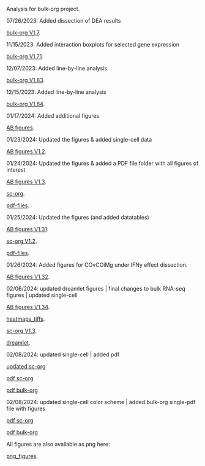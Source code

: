 Analysis for bulk-org project.

07/26/2023: Added dissection of DEA results

[bulk-org V1.7](https://ar-kie.github.io/bulk-org/docs/old/bulk-org-markdown.html). <br/>


11/15/2023: Added interaction boxplots for selected gene expression

[bulk-org V1.71](https://ar-kie.github.io/bulk-org/docs/old/11152023_bulk-org-markdown.html). <br/>


12/07/2023: Added line-by-line analysis

[bulk-org V1.83](https://ar-kie.github.io/bulk-org/docs/old/12072023_bulk-org-markdown.html). <br/>


12/15/2023: Added line-by-line analysis

[bulk-org V1.84](https://ar-kie.github.io/bulk-org/docs/old/12152023_bulk-org-markdown.html). <br/>


01/17/2024: Added additional figures

[AB figures](https://ar-kie.github.io/bulk-org/docs/old/01172024_bulk-org-AB-figures.html). <br/>


01/23/2024: Updated the figures & added single-cell data

[AB figures V1.2](https://ar-kie.github.io/bulk-org/docs/old/01232024_bulk-org-AB-figures.html). <br/>


01/24/2024: Updated the figures & added a PDF file folder with all figures of interest

[AB figures V1.3](https://ar-kie.github.io/bulk-org/docs/old/01242024_bulk-org-AB-figures.html). <br/>

[sc-org](https://ar-kie.github.io/bulk-org/docs/old/01232023_sc-org-figures.html). <br/>

[pdf-files](https://github.com/ar-kie/bulk-org/tree/main/docs/old/01242024_bulk-org-AB-figures_files/figure-latex). <br/>


01/25/2024: Updated the figures (and added datatables)

[AB figures V1.31](https://ar-kie.github.io/bulk-org/docs/01252024_bulk-org-AB-figures.html). <br/>

[sc-org V1.2](https://ar-kie.github.io/bulk-org/docs/01252024_sc-org-figures.html). <br/>

[pdf-files](https://github.com/ar-kie/bulk-org/tree/main/docs/01252024_bulk-org-AB-figures_pdf_files/figure-latex). <br/>


01/26/2024: Added figures for COvCOiMg under IFNy effect dissection.

[AB figures V1.32](https://ar-kie.github.io/bulk-org/docs/01262024_bulk-org-AB-figures.html). <br/>


02/06/2024: updated dreamlet figures | final changes to bulk RNA-seq figures | updated single-cell

[AB figures V1.34](https://ar-kie.github.io/bulk-org/docs/02062024_bulk-org-AB-figures.html). <br/>

[heatmaps_tiffs](https://github.com/ar-kie/bulk-org/tree/main/docs/tiff_plots/tiff). <br/>

[sc-org V1.3](https://ar-kie.github.io/bulk-org/docs/02052024_sc-org-figures.html). <br/>

[dreamlet](https://github.com/ar-kie/bulk-org/tree/main/docs/dreamlet_plots/tiff). <br/>

02/08/2024: updated single-cell | added pdf

[updated sc-org](https://ar-kie.github.io/bulk-org/docs/02082024_sc-org-figures-1.30.html)

[pdf sc-org](https://ar-kie.github.io/bulk-org/docs/02082024_sc-org-figures-to-pdf.html)

[pdf bulk-org](https://github.com/ar-kie/bulk-org/tree/main/docs/02062024_bulk-org-AB-figures_pdf_files/figure-latex)


02/08/2024: updated single-cell color scheme | added bulk-org single-pdf file with figures

[pdf sc-org](https://ar-kie.github.io/bulk-org/docs/02092024_sc-org-pdf-figures.html)

[pdf bulk-org](https://github.com/ar-kie/bulk-org/tree/main/docs/02092024_bulk-org-AB-figures_pdf.pdf)


All figures are also available as png here:

[png_figures](https://github.com/ar-kie/bulk-org/tree/main/docs/02062024_bulk-org-AB-figures_files/figure-html). <br/>



